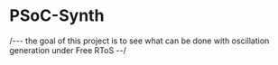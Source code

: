 # PSoC-Synth
/---
the goal of this project is to see what can be done with oscillation generation under Free RToS
--/

